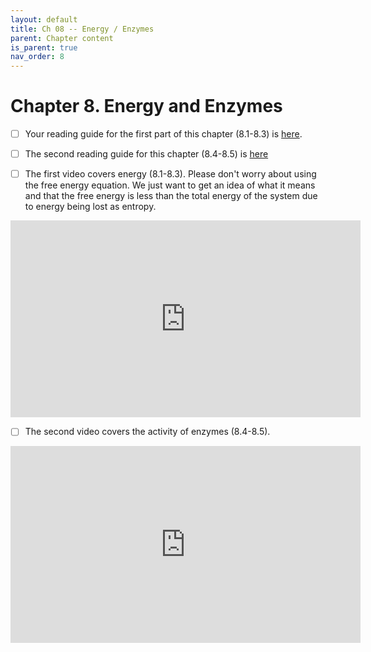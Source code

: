 ```yaml
---
layout: default
title: Ch 08 -- Energy / Enzymes
parent: Chapter content
is_parent: true
nav_order: 8
---
```


# Chapter 8. Energy and Enzymes

- [ ] Your reading guide for the first part of this chapter (8.1-8.3) is  [here](ch08a_rg.html).
- [ ] The second reading guide for this chapter (8.4-8.5) is [here](ch08b_rg.html)

- [ ] The first video covers energy (8.1-8.3). Please don't worry about using the free energy equation. We just want to get an idea of what it means and that the free energy is less than the total energy of the system due to energy being lost as entropy.
<iframe width="560" height="315" src="https://www.youtube.com/embed/274oXJdvhcY" frameborder="0" allow="accelerometer; autoplay; clipboard-write; encrypted-media; gyroscope; picture-in-picture" allowfullscreen></iframe>
  
- [ ] The second video covers the activity of enzymes (8.4-8.5).  
<iframe width="560" height="315" src="https://www.youtube.com/embed/JusgTAwLTs8" frameborder="0" allow="accelerometer; autoplay; clipboard-write; encrypted-media; gyroscope; picture-in-picture" allowfullscreen></iframe>